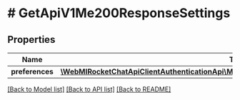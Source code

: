 # # GetApiV1Me200ResponseSettings

## Properties

Name | Type | Description | Notes
------------ | ------------- | ------------- | -------------
**preferences** | [**\WebMIRocketChatApiClientAuthenticationApi\Model\GetApiV1Me200ResponseSettingsPreferences**](GetApiV1Me200ResponseSettingsPreferences.md) |  | [optional]

[[Back to Model list]](../../README.md#models) [[Back to API list]](../../README.md#endpoints) [[Back to README]](../../README.md)
